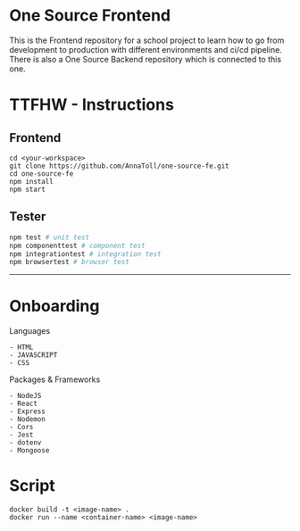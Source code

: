# One Source Frontend

This is the Frontend repository for a school project to learn how to go from development to production with different environments and ci/cd pipeline. There is also a One Source Backend repository which is connected to this one.

# TTFHW - Instructions

## Frontend
```
cd <your-workspace>  
git clone https://github.com/AnnaToll/one-source-fe.git    
cd one-source-fe  
npm install
npm start  
``` 
## Tester  
```bash
npm test # unit test  
npm componenttest # component test  
npm integrationtest # integration test  
npm browsertest # browser test
``` 

***

# Onboarding
Languages
```
- HTML
- JAVASCRIPT
- CSS
```

Packages & Frameworks
```
- NodeJS
- React
- Express  
- Nodemon  
- Cors
- Jest
- dotenv
- Mongoose
```
# Script

```
docker build -t <image-name> .  
docker run --name <container-name> <image-name>  

```
